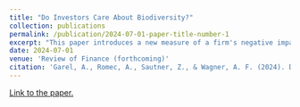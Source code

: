 ```yaml
---
title: "Do Investors Care About Biodiversity?"
collection: publications
permalink: /publication/2024-07-01-paper-title-number-1
excerpt: "This paper introduces a new measure of a firm's negative impact on biodiversity, the corporate biodiversity footprint, and studies whether it is priced in an international sample of stocks. On average, the corporate biodiversity footprint does not explain the cross-section of returns between 2019 and 2022. However, a biodiversity footprint premium (higher returns for firms with larger footprints) began emerging in October 2021 after the Kunming Declaration, which capped the first part of the UN Biodiversity Conference (COP15). Consistent with this finding, stocks with large footprints lost value in the days after the Kunming Declaration. The launch of the Taskforce for Nature-related Financial Disclosures (TNFD) in June 2021 had a similar effect. These results indicate that investors have started to require a risk premium upon the prospect of, and uncertainty about, future regulation or litigation to preserve biodiversity."
date: 2024-07-01
venue: 'Review of Finance (forthcoming)'
citation: 'Garel, A., Romec, A., Sautner, Z., & Wagner, A. F. (2024). Do investors care about biodiversity?. Review of Finance (forthcoming).'
---
```


[Link to the paper.](https://academic.oup.com/rof/advance-article/doi/10.1093/rof/rfae010/7645412)
